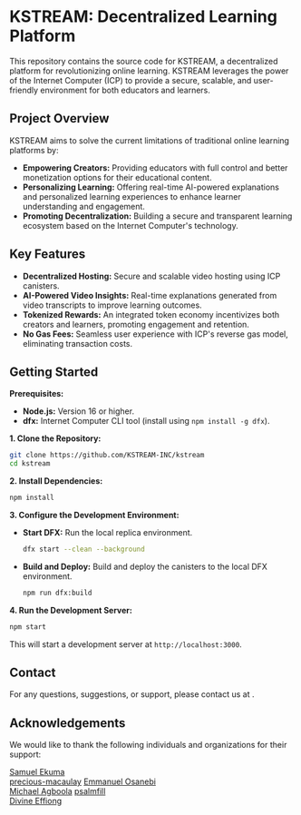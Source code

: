 # KSTREAM: Decentralized Learning Platform

This repository contains the source code for KSTREAM, a decentralized platform for revolutionizing online learning. KSTREAM leverages the power of the Internet Computer (ICP) to provide a secure, scalable, and user-friendly environment for both educators and learners.

## Project Overview

KSTREAM aims to solve the current limitations of traditional online learning platforms by:

* **Empowering Creators:** Providing educators with full control and better monetization options for their educational content.
* **Personalizing Learning:**  Offering real-time AI-powered explanations and personalized learning experiences to enhance learner understanding and engagement.
* **Promoting Decentralization:**  Building a secure and transparent learning ecosystem based on the Internet Computer's technology.

## Key Features

* **Decentralized Hosting:** Secure and scalable video hosting using ICP canisters.
* **AI-Powered Video Insights:** Real-time explanations generated from video transcripts to improve learning outcomes.
* **Tokenized Rewards:** An integrated token economy incentivizes both creators and learners, promoting engagement and retention.
* **No Gas Fees:** Seamless user experience with ICP's reverse gas model, eliminating transaction costs.

## Getting Started

**Prerequisites:**

* **Node.js:**  Version 16 or higher.
* **dfx:**  Internet Computer CLI tool (install using `npm install -g dfx`).

**1. Clone the Repository:**

```bash
git clone https://github.com/KSTREAM-INC/kstream
cd kstream
```

**2. Install Dependencies:**

```bash
npm install
```

**3. Configure the Development Environment:**

* **Start DFX:** Run the local replica environment.
    ```bash
    dfx start --clean --background
    ```

* **Build and Deploy:** Build and deploy the canisters to the local DFX environment.
    ```bash
    npm run dfx:build
    ```

**4. Run the Development Server:**

```bash
npm start
```

This will start a development server at `http://localhost:3000`.

## Contact

For any questions, suggestions, or support, please contact us at .

## Acknowledgements

We would like to thank the following individuals and organizations for their support:

[Samuel Ekuma](https://github.com/SammyML)  
[precious-macaulay](https://github.com/Precious-Macaulay)
[Emmanuel Osanebi](https://github.com/emms204)  
[Michael Agboola](https://github.com/Holarmc) 
[psalmfill](https://github.com/psalmfill)  
[Divine Effiong](mailto:divineeffiong87@gmail.com)

